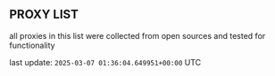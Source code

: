 ## PROXY LIST

all proxies in this list were collected from open sources and tested for functionality

last update: `2025-03-07 01:36:04.649951+00:00` UTC